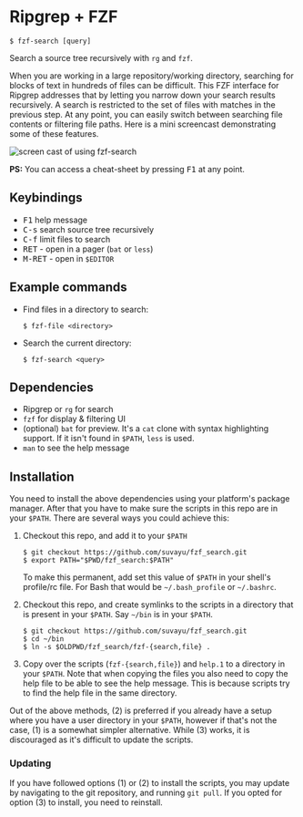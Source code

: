 # Ripgrep + FZF

```
$ fzf-search [query]
```
Search a source tree recursively with `rg` and `fzf`.

When you are working in a large repository/working directory,
searching for blocks of text in hundreds of files can be difficult.
This FZF interface for Ripgrep addresses that by letting you narrow
down your search results recursively.  A search is restricted to the
set of files with matches in the previous step.  At any point, you can
easily switch between searching file contents or filtering file paths.
Here is a mini screencast demonstrating some of these features.

![screen cast of using fzf-search](./fzf-search-demo.gif)

**PS:** You can access a cheat-sheet by pressing <kbd>F1</kbd> at any point.

## Keybindings

- <kbd>F1</kbd> help message
- <kbd>C-s</kbd> search source tree recursively
- <kbd>C-f</kbd> limit files to search
- <kbd>RET</kbd> - open in a pager (`bat` or `less`)
- <kbd>M-RET</kbd> - open in `$EDITOR`

## Example commands

- Find files in a directory to search:
  ```shell
  $ fzf-file <directory>
  ```
- Search the current directory:
  ```shell
  $ fzf-search <query>
  ```

## Dependencies

- Ripgrep or `rg` for search
- `fzf` for display & filtering UI
- (optional) `bat` for preview.  It's a `cat` clone with syntax
  highlighting support.  If it isn't found in `$PATH`, `less` is used.
- `man` to see the help message

## Installation

You need to install the above dependencies using your platform's
package manager.  After that you have to make sure the scripts in this
repo are in your `$PATH`.  There are several ways you could achieve
this:

1. Checkout this repo, and add it to your `$PATH`

   ```shell
   $ git checkout https://github.com/suvayu/fzf_search.git
   $ export PATH="$PWD/fzf_search:$PATH"
   ```

   To make this permanent, add set this value of `$PATH` in your
   shell's profile/rc file.  For Bash that would be `~/.bash_profile`
   or `~/.bashrc`.

2. Checkout this repo, and create symlinks to the scripts in a
   directory that is present in your `$PATH`.  Say `~/bin` is in your
   `$PATH`.
   
   ```shell
   $ git checkout https://github.com/suvayu/fzf_search.git
   $ cd ~/bin
   $ ln -s $OLDPWD/fzf_search/fzf-{search,file} .
   ```

2. Copy over the scripts (`fzf-{search,file}`) and `help.1` to a
   directory in your `$PATH`.  Note that when copying the files you
   also need to copy the help file to be able to see the help message.
   This is because scripts try to find the help file in the same
   directory.

Out of the above methods, (2) is preferred if you already have a setup
where you have a user directory in your `$PATH`, however if that's not
the case, (1) is a somewhat simpler alternative.  While (3) works, it
is discouraged as it's difficult to update the scripts.

### Updating

If you have followed options (1) or (2) to install the scripts, you
may update by navigating to the git repository, and running `git
pull`.  If you opted for option (3) to install, you need to reinstall.
